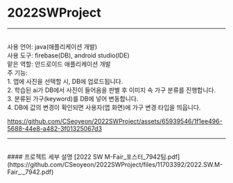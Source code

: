 # 2022SWProject
---
<br>
사용 언어: java(애플리케이션 개발) <br>
사용 도구: firebase(DB), android studio(IDE) <br> 
맡은 역할: 안드로이드 애플리케이션 개발 <br>
주 기능: <br>
1. 앱에 사진을 선택할 시, DB에 업로드됩니다. <br>
2. 학습된 ai가 DB에서 사진이 들어옴을 판별 후 이미지 속 가구 분류를 진행합니다.<br>
3. 분류된 가구(keyword)를 DB에 넣어 변동합니다. <br>
4. DB에 값의 변경이 확인되면 사용자(앱 화면)에 가구 변경 타입을 띄웁니다.     <br>



https://github.com/CSeoyeon/2022SWProject/assets/65939546/1f1ee496-5688-44e8-a482-3f01325067d3


---
<br>
#### 프로젝트 세부 설명 
[2022 SW M-Fair_포스터_7942팀.pdf](https://github.com/CSeoyeon/2022SWProject/files/11703392/2022.SW.M-Fair_._7942.pdf)
